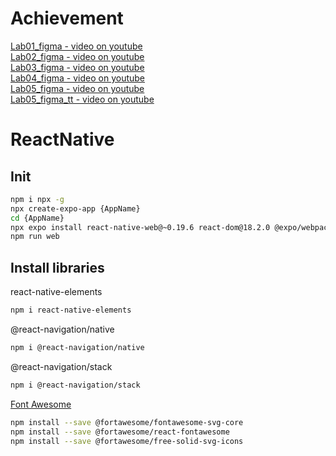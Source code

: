 # Achievement
[Lab01_figma - video on youtube](https://youtu.be/4ZMBjNK7zgI) <br>
[Lab02_figma - video on youtube](https://youtu.be/yjXS0xjpbE0) <br>
[Lab03_figma - video on youtube](https://youtu.be/lWPfRgixZ6U) <br>
[Lab04_figma - video on youtube](https://youtu.be/rNpJfsftymg) <br>
[Lab05_figma - video on youtube](https://youtu.be/et1G9DFfPbs) <br>
[Lab05_figma_tt - video on youtube](https://youtu.be/haRNhacpwy4) <br>

# ReactNative
## Init
```bash
npm i npx -g
npx create-expo-app {AppName}
cd {AppName}
npx expo install react-native-web@~0.19.6 react-dom@18.2.0 @expo/webpack-config@^19.0.0
npm run web
 ```

## Install libraries
react-native-elements
```bash
npm i react-native-elements
 ```
@react-navigation/native
```bash
npm i @react-navigation/native
 ```
@react-navigation/stack
```bash
npm i @react-navigation/stack
 ```
[Font Awesome](https://fontawesome.com/v5/search?q=user%20&o=r&m=free)
```bash
npm install --save @fortawesome/fontawesome-svg-core
npm install --save @fortawesome/react-fontawesome
npm install --save @fortawesome/free-solid-svg-icons
 ```
